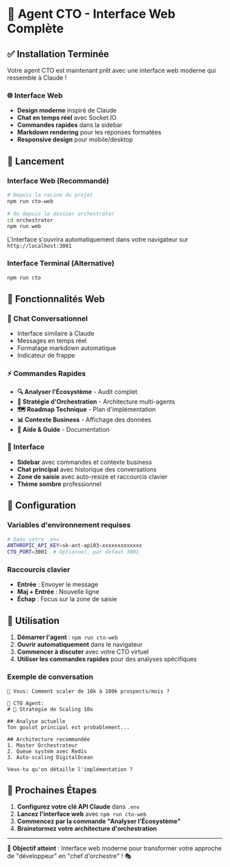 # 🚀 Agent CTO - Interface Web Complète

## ✅ Installation Terminée

Votre agent CTO est maintenant prêt avec une interface web moderne qui ressemble à Claude !

### 🌐 Interface Web
- **Design moderne** inspiré de Claude
- **Chat en temps réel** avec Socket.IO
- **Commandes rapides** dans la sidebar
- **Markdown rendering** pour les réponses formatées
- **Responsive design** pour mobile/desktop

## 🚀 Lancement

### Interface Web (Recommandé)
```bash
# Depuis la racine du projet
npm run cto-web

# Ou depuis le dossier orchestrator
cd orchestrator
npm run web
```

L'interface s'ouvrira automatiquement dans votre navigateur sur `http://localhost:3001`

### Interface Terminal (Alternative)
```bash
npm run cto
```

## 🎯 Fonctionnalités Web

### 💬 Chat Conversationnel
- Interface similaire à Claude
- Messages en temps réel
- Formatage markdown automatique
- Indicateur de frappe

### ⚡ Commandes Rapides
- **🔍 Analyser l'Écosystème** - Audit complet
- **🎯 Stratégie d'Orchestration** - Architecture multi-agents
- **🗺️ Roadmap Technique** - Plan d'implémentation
- **📊 Contexte Business** - Affichage des données
- **🔧 Aide & Guide** - Documentation

### 🎨 Interface
- **Sidebar** avec commandes et contexte business
- **Chat principal** avec historique des conversations
- **Zone de saisie** avec auto-resize et raccourcis clavier
- **Thème sombre** professionnel

## 🔧 Configuration

### Variables d'environnement requises
```bash
# Dans votre .env
ANTHROPIC_API_KEY=sk-ant-api03-xxxxxxxxxxxxx
CTO_PORT=3001  # Optionnel, par défaut 3001
```

### Raccourcis clavier
- **Entrée** : Envoyer le message
- **Maj + Entrée** : Nouvelle ligne
- **Échap** : Focus sur la zone de saisie

## 🎯 Utilisation

1. **Démarrer l'agent** : `npm run cto-web`
2. **Ouvrir automatiquement** dans le navigateur
3. **Commencer à discuter** avec votre CTO virtuel
4. **Utiliser les commandes rapides** pour des analyses spécifiques

### Exemple de conversation
```
💬 Vous: Comment scaler de 10k à 100k prospects/mois ?

🤖 CTO Agent: 
# 🚀 Stratégie de Scaling 10x

## Analyse actuelle
Ton goulot principal est probablement...

## Architecture recommandée
1. Master Orchestrateur
2. Queue system avec Redis
3. Auto-scaling DigitalOcean

Veux-tu qu'on détaille l'implémentation ?
```

## 🔄 Prochaines Étapes

1. **Configurez votre clé API Claude** dans `.env`
2. **Lancez l'interface web** avec `npm run cto-web`
3. **Commencez par la commande "Analyser l'Écosystème"**
4. **Brainstormez votre architecture d'orchestration**

---

**🎯 Objectif atteint** : Interface web moderne pour transformer votre approche de "développeur" en "chef d'orchestre" ! 🎭
